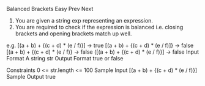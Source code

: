 
Balanced Brackets
Easy  Prev   Next
1. You are given a string exp representing an expression.
2. You are required to check if the expression is balanced i.e. closing brackets and opening brackets match up well.

e.g.
[(a + b) + {(c + d) * (e / f)}] -> true
[(a + b) + {(c + d) * (e / f)]} -> false
[(a + b) + {(c + d) * (e / f)} -> false
([(a + b) + {(c + d) * (e / f)}] -> false
Input Format
A string str
Output Format
true or false

Constraints
0 <= str.length <= 100
Sample Input
[(a + b) + {(c + d) * (e / f)}]
Sample Output
true